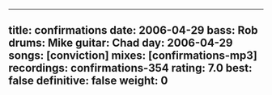 
---
title: confirmations
date: 2006-04-29
bass:	Rob
drums:	Mike
guitar:	Chad
day: 2006-04-29
songs: [conviction]
mixes: [confirmations-mp3]
recordings: confirmations-354
rating: 7.0
best: false
definitive: false
weight: 0
---
